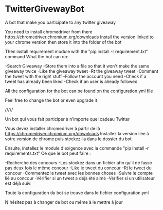 # TwitterGivewayBot
A bot that make you participate to any twitter giveaway

You need to install chromedriver from there https://chromedriver.chromium.org/downloads
Install the version linked to your chrome version then store it into the folder of the bot

Then install requirement module with the "pip install -r requirement.txt" command
What the bot can do:

-Search Giveaway
-Store them into a file so that it won't make the same giveaway twice
-Like the giveaway tweet
-Rt the giveaway tweet
-Comment the tweet with the right stuff
-Follow the account you need
-Check if a tweet has already been liked
-Check if an user is already followed

All the configuration for the bot can be found on the configuration.yml file

Feel free to change the bot or even upgrade it

/////

Un bot qui vous fait participer à n'importe quel cadeau Twitter

Vous devez installer chromedriver à partir de là https://chromedriver.chromium.org/downloads
Installez la version liée à votre version de chrome puis stockez-la dans le dossier du bot

Ensuite, installez le module d'exigence avec la commande "pip install -r requirements.txt"
Ce que le bot peut faire :

-Recherche des concours
-Les stockez dans un fichier afin qu'il ne fasse pas deux fois le même concour
-Like le tweet du concour
-Rt le tweet du concour
-Commentez le tweet avec les bonnes choses
-Suivre le compte lié au concour
-Vérifier si un tweet a déjà été aimé
-Vérifier si un utilisateur est déjà suivi

Toute la configuration du bot se trouve dans le fichier configuration.yml

N'hésitez pas à changer de bot ou même à le mettre à jour
